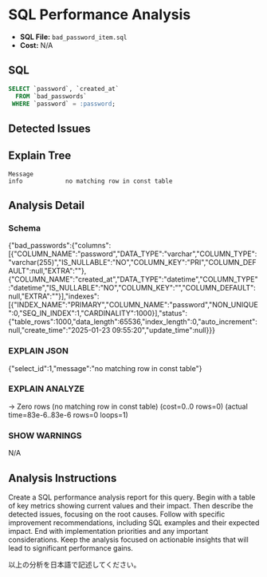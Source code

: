 # SQL Performance Analysis
- **SQL File:** `bad_password_item.sql`
- **Cost:** N/A

## SQL
```sql
SELECT `password`, `created_at`
  FROM `bad_passwords`
 WHERE `password` = :password;

```

## Detected Issues


## Explain Tree
```
Message
info            no matching row in const table
```
## Analysis Detail

### Schema
{"bad_passwords":{"columns":[{"COLUMN_NAME":"password","DATA_TYPE":"varchar","COLUMN_TYPE":"varchar(255)","IS_NULLABLE":"NO","COLUMN_KEY":"PRI","COLUMN_DEFAULT":null,"EXTRA":""},{"COLUMN_NAME":"created_at","DATA_TYPE":"datetime","COLUMN_TYPE":"datetime","IS_NULLABLE":"NO","COLUMN_KEY":"","COLUMN_DEFAULT":null,"EXTRA":""}],"indexes":[{"INDEX_NAME":"PRIMARY","COLUMN_NAME":"password","NON_UNIQUE":0,"SEQ_IN_INDEX":1,"CARDINALITY":1000}],"status":{"table_rows":1000,"data_length":65536,"index_length":0,"auto_increment":null,"create_time":"2025-01-23 09:55:20","update_time":null}}}

### EXPLAIN JSON
{"select_id":1,"message":"no matching row in const table"}

### EXPLAIN ANALYZE
-> Zero rows (no matching row in const table)  (cost=0..0 rows=0) (actual time=83e-6..83e-6 rows=0 loops=1)

### SHOW WARNINGS
N/A

## Analysis Instructions
Create a SQL performance analysis report for this query. Begin with a table of key metrics showing current values and their impact. Then describe the detected issues, focusing on the root causes. Follow with specific improvement recommendations, including SQL examples and their expected impact. End with implementation priorities and any important considerations. Keep the analysis focused on actionable insights that will lead to significant performance gains.


以上の分析を日本語で記述してください。